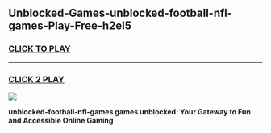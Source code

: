 
## Unblocked-Games-unblocked-football-nfl-games-Play-Free-h2el5
<h3>
<a href="https://premium76.site?title=unblocked-football-nfl-games&ref=22A">CLICK TO PLAY</a></h3>
<hr>

<h3>
<a href="https://premium76.site?title=unblocked-football-nfl-games&ref=22A">CLICK 2 PLAY</a>
  
</h3>

<a href="https://premium76.site?title=unblocked-football-nfl-games&ref=22A"><img src="https://clearcache.store/games.png"></a>


**unblocked-football-nfl-games games unblocked: Your Gateway to Fun and Accessible Online Gaming**
